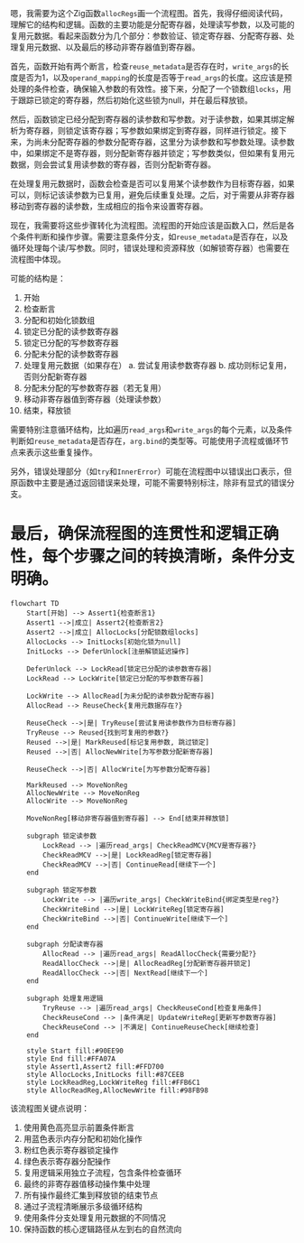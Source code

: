 嗯，我需要为这个Zig函数`allocRegs`画一个流程图。首先，我得仔细阅读代码，理解它的结构和逻辑。函数的主要功能是分配寄存器，处理读写参数，以及可能的复用元数据。看起来函数分为几个部分：参数验证、锁定寄存器、分配寄存器、处理复用元数据、以及最后的移动非寄存器值到寄存器。

首先，函数开始有两个断言，检查`reuse_metadata`是否存在时，`write_args`的长度是否为1，以及`operand_mapping`的长度是否等于`read_args`的长度。这应该是预处理的条件检查，确保输入参数的有效性。接下来，分配了一个锁数组`locks`，用于跟踪已锁定的寄存器，然后初始化这些锁为null，并在最后释放锁。

然后，函数锁定已经分配到寄存器的读参数和写参数。对于读参数，如果其绑定解析为寄存器，则锁定该寄存器；写参数如果绑定到寄存器，同样进行锁定。接下来，为尚未分配寄存器的参数分配寄存器，这里分为读参数和写参数处理。读参数中，如果绑定不是寄存器，则分配新寄存器并锁定；写参数类似，但如果有复用元数据，则会尝试复用读参数的寄存器，否则分配新寄存器。

在处理复用元数据时，函数会检查是否可以复用某个读参数作为目标寄存器，如果可以，则标记该读参数为已复用，避免后续重复处理。之后，对于需要从非寄存器移动到寄存器的读参数，生成相应的指令来设置寄存器。

现在，我需要将这些步骤转化为流程图。流程图的开始应该是函数入口，然后是各个条件判断和操作步骤。需要注意条件分支，如`reuse_metadata`是否存在，以及循环处理每个读/写参数。同时，错误处理和资源释放（如解锁寄存器）也需要在流程图中体现。

可能的结构是：

1. 开始
2. 检查断言
3. 分配和初始化锁数组
4. 锁定已分配的读参数寄存器
5. 锁定已分配的写参数寄存器
6. 分配未分配的读参数寄存器
7. 处理复用元数据（如果存在）
   a. 尝试复用读参数寄存器
   b. 成功则标记复用，否则分配新寄存器
8. 分配未分配的写参数寄存器（若无复用）
9. 移动非寄存器值到寄存器（处理读参数）
10. 结束，释放锁

需要特别注意循环结构，比如遍历`read_args`和`write_args`的每个元素，以及条件判断如`reuse_metadata`是否存在，`arg.bind`的类型等。可能使用子流程或循环节点来表示这些重复操作。

另外，错误处理部分（如`try`和`InnerError`）可能在流程图中以错误出口表示，但原函数中主要是通过返回错误来处理，可能不需要特别标注，除非有显式的错误分支。

最后，确保流程图的连贯性和逻辑正确性，每个步骤之间的转换清晰，条件分支明确。
================================================
```mermaid
flowchart TD
    Start[开始] --> Assert1{检查断言1}
    Assert1 -->|成立| Assert2{检查断言2}
    Assert2 -->|成立| AllocLocks[分配锁数组locks]
    AllocLocks --> InitLocks[初始化锁为null]
    InitLocks --> DeferUnlock[注册解锁延迟操作]
    
    DeferUnlock --> LockRead[锁定已分配的读参数寄存器]
    LockRead --> LockWrite[锁定已分配的写参数寄存器]
    
    LockWrite --> AllocRead[为未分配的读参数分配寄存器]
    AllocRead --> ReuseCheck{复用元数据存在?}
    
    ReuseCheck -->|是| TryReuse[尝试复用读参数作为目标寄存器]
    TryReuse --> Reused{找到可复用的参数?}
    Reused -->|是| MarkReused[标记复用参数, 跳过锁定]
    Reused -->|否| AllocNewWrite[为写参数分配新寄存器]
    
    ReuseCheck -->|否| AllocWrite[为写参数分配寄存器]
    
    MarkReused --> MoveNonReg
    AllocNewWrite --> MoveNonReg
    AllocWrite --> MoveNonReg
    
    MoveNonReg[移动非寄存器值到寄存器] --> End[结束并释放锁]
    
    subgraph 锁定读参数
        LockRead --> |遍历read_args| CheckReadMCV{MCV是寄存器?}
        CheckReadMCV -->|是| LockReadReg[锁定寄存器]
        CheckReadMCV -->|否| ContinueRead[继续下一个]
    end
    
    subgraph 锁定写参数
        LockWrite --> |遍历write_args| CheckWriteBind{绑定类型是reg?}
        CheckWriteBind -->|是| LockWriteReg[锁定寄存器]
        CheckWriteBind -->|否| ContinueWrite[继续下一个]
    end
    
    subgraph 分配读寄存器
        AllocRead --> |遍历read_args| ReadAllocCheck{需要分配?}
        ReadAllocCheck -->|是| AllocReadReg[分配新寄存器并锁定]
        ReadAllocCheck -->|否| NextRead[继续下一个]
    end
    
    subgraph 处理复用逻辑
        TryReuse --> |遍历read_args| CheckReuseCond[检查复用条件]
        CheckReuseCond --> |条件满足| UpdateWriteReg[更新写参数寄存器]
        CheckReuseCond --> |不满足| ContinueReuseCheck[继续检查]
    end
    
    style Start fill:#90EE90
    style End fill:#FFA07A
    style Assert1,Assert2 fill:#FFD700
    style AllocLocks,InitLocks fill:#87CEEB
    style LockReadReg,LockWriteReg fill:#FFB6C1
    style AllocReadReg,AllocNewWrite fill:#98FB98
``` 

该流程图关键点说明：
1. 使用黄色高亮显示前置条件断言
2. 用蓝色表示内存分配和初始化操作
3. 粉红色表示寄存器锁定操作
4. 绿色表示寄存器分配操作
5. 复用逻辑采用独立子流程，包含条件检查循环
6. 最终的非寄存器值移动操作集中处理
7. 所有操作最终汇集到释放锁的结束节点
8. 通过子流程清晰展示多级循环结构
9. 使用条件分支处理复用元数据的不同情况
10. 保持函数的核心逻辑路径从左到右的自然流向